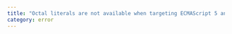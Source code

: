 ```yaml
---
title: "Octal literals are not available when targeting ECMAScript 5 and higher. Use the syntax '{0}'."
category: error
---
```

